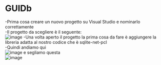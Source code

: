 # GUIDb
-Prima cosa creare un nuovo progetto su Visual Studio e nominarlo correttamente\
-Il progetto da scegliere è il seguente:\
![image](https://github.com/lombazzic/GUIDb/assets/116791046/bb50e991-03e2-4f1c-a719-b62761e74cf4)
-Una volta aperto il progetto la prima cosa da fare è aggiungere la libreria adatta al nostro codice che è sqlite-net-pcl\
-Quindi andiamo qui\
![image](https://github.com/lombazzic/GUIDb/assets/116791046/706854c2-3d0b-4f62-a207-aa1893e876f9)
e segliamo questa\
![image](https://github.com/lombazzic/GUIDb/assets/116791046/cc8cada1-6eaf-459d-a3be-21a02d29b44c)


